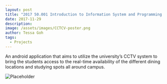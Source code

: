 ```yaml
---
layout: post
title: "2017 50.001 Introduction to Information System and Programming - CCTCV"
date: 2017-11-29
description:
image: /assets/images/CCTCV-poster.png
author: Tessa Goh
tags:
  - Projects
---
```

An android application that aims to utilize the university’s CCTV system to bring the students access to the real-time availability of the different dining locations and studying spots all around campus.

![Placeholder](/assets/images/CCTCV-poster.png)
